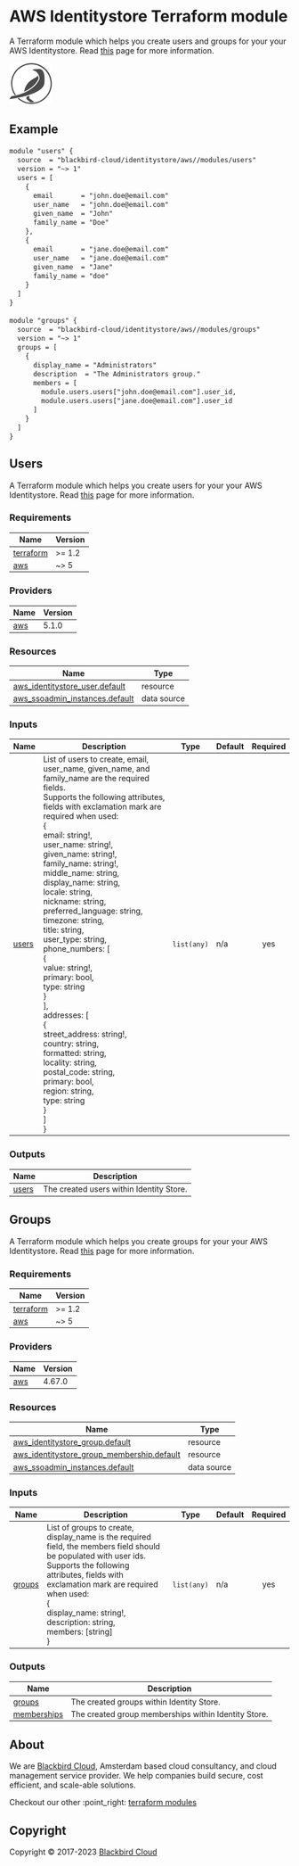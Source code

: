 # AWS Identitystore Terraform module
A Terraform module which helps you create users and groups for your your AWS Identitystore. Read [this](https://docs.aws.amazon.com/singlesignon/latest/userguide/what-is.html) page for more information.

[![blackbird-logo](https://raw.githubusercontent.com/blackbird-cloud/terraform-module-template/main/.config/logo_simple.png)](https://blackbird.cloud)

## Example
```hcl
module "users" {
  source  = "blackbird-cloud/identitystore/aws//modules/users"
  version = "~> 1"
  users = [
    {
      email       = "john.doe@email.com"
      user_name   = "john.doe@email.com"
      given_name  = "John"
      family_name = "Doe"
    },
    {
      email       = "jane.doe@email.com"
      user_name   = "jane.doe@email.com"
      given_name  = "Jane"
      family_name = "doe"
    }
  ]
}

module "groups" {
  source  = "blackbird-cloud/identitystore/aws//modules/groups"
  version = "~> 1"
  groups = [
    {
      display_name = "Administrators"
      description  = "The Administrators group."
      members = [
        module.users.users["john.doe@email.com"].user_id,
        module.users.users["jane.doe@email.com"].user_id
      ]
    }
  ]
}
```
## Users
A Terraform module which helps you create users for your your AWS Identitystore. Read [this](https://docs.aws.amazon.com/singlesignon/latest/userguide/what-is.html) page for more information.

### Requirements

| Name | Version |
|------|---------|
| <a name="requirement_terraform"></a> [terraform](#requirement\_terraform) | >= 1.2 |
| <a name="requirement_aws"></a> [aws](#requirement\_aws) | ~> 5 |

### Providers

| Name | Version |
|------|---------|
| <a name="provider_aws"></a> [aws](#provider\_aws) | 5.1.0 |

### Resources

| Name | Type |
|------|------|
| [aws_identitystore_user.default](https://registry.terraform.io/providers/hashicorp/aws/latest/docs/resources/identitystore_user) | resource |
| [aws_ssoadmin_instances.default](https://registry.terraform.io/providers/hashicorp/aws/latest/docs/data-sources/ssoadmin_instances) | data source |

### Inputs

| Name | Description | Type | Default | Required |
|------|-------------|------|---------|:--------:|
| <a name="input_users"></a> [users](#input\_users) | List of users to create, email, user\_name, given\_name, and family\_name are the required fields.<br>  Supports the following attributes, fields with exclamation mark are required when used:<br>{<br>    email: string!,<br>    user\_name: string!,<br>    given\_name: string!,<br>    family\_name: string!,<br>    middle\_name: string,<br>    display\_name: string,<br>    locale: string,<br>    nickname: string,<br>    preferred\_language: string,<br>    timezone: string,<br>    title: string,<br>    user\_type: string,<br>    phone\_numbers: [<br>        {<br>            value: string!,<br>            primary: bool,<br>            type: string<br>        }<br>    ],<br>    addresses: [<br>        {<br>            street\_address: string!,<br>            country: string,<br>            formatted: string,<br>            locality: string,<br>            postal\_code: string,<br>            primary: bool,<br>            region: string,<br>            type: string<br>        }<br>    ]<br>} | `list(any)` | n/a | yes |

### Outputs

| Name | Description |
|------|-------------|
| <a name="output_users"></a> [users](#output\_users) | The created users within Identity Store. |

## Groups
A Terraform module which helps you create groups for your your AWS Identitystore. Read [this](https://docs.aws.amazon.com/singlesignon/latest/userguide/what-is.html) page for more information.



### Requirements

| Name | Version |
|------|---------|
| <a name="requirement_terraform"></a> [terraform](#requirement\_terraform) | >= 1.2 |
| <a name="requirement_aws"></a> [aws](#requirement\_aws) | ~> 5 |

### Providers

| Name | Version |
|------|---------|
| <a name="provider_aws"></a> [aws](#provider\_aws) | 4.67.0 |

### Resources

| Name | Type |
|------|------|
| [aws_identitystore_group.default](https://registry.terraform.io/providers/hashicorp/aws/latest/docs/resources/identitystore_group) | resource |
| [aws_identitystore_group_membership.default](https://registry.terraform.io/providers/hashicorp/aws/latest/docs/resources/identitystore_group_membership) | resource |
| [aws_ssoadmin_instances.default](https://registry.terraform.io/providers/hashicorp/aws/latest/docs/data-sources/ssoadmin_instances) | data source |

### Inputs

| Name | Description | Type | Default | Required |
|------|-------------|------|---------|:--------:|
| <a name="input_groups"></a> [groups](#input\_groups) | List of groups to create, display\_name is the required field, the members field should be populated with user ids.<br>  Supports the following attributes, fields with exclamation mark are required when used:<br>  {<br>    display\_name: string!,<br>    description: string,<br>    members: [string]<br>  } | `list(any)` | n/a | yes |

### Outputs

| Name | Description |
|------|-------------|
| <a name="output_groups"></a> [groups](#output\_groups) | The created groups within Identity Store. |
| <a name="output_memberships"></a> [memberships](#output\_memberships) | The created group memberships within Identity Store. |


## About

We are [Blackbird Cloud](https://blackbird.cloud), Amsterdam based cloud consultancy, and cloud management service provider. We help companies build secure, cost efficient, and scale-able solutions.

Checkout our other :point\_right: [terraform modules](https://registry.terraform.io/namespaces/blackbird-cloud)

## Copyright

Copyright © 2017-2023 [Blackbird Cloud](https://blackbird.cloud)